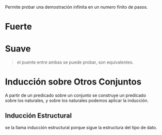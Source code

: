 Permite probar una demostración infinita en un numero finito de pasos.
# Fuerte

# Suave
> el puente entre ambas se puede probar, son equivalentes.

# Inducción sobre Otros Conjuntos
A partir de un predicado sobre un conjunto se construye un predicado sobre los naturales, y sobre los naturales podemos aplicar la inducción.
## Inducción Estructural
se la llama inducción estructural porque sigue la estructura del tipo de dato.